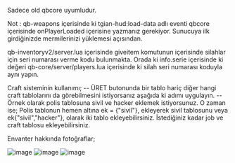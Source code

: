 Sadece old qbcore uyumludur.

Not : qb-weapons içerisinde ki tgian-hud:load-data adlı eventi qbcore içerisinde onPlayerLoaded içerisine yazmanız gerekiyor. Sunucuya ilk girdiğinizde mermilerinizi yüklemesi açısından.

qb-inventoryv2/server.lua içerisinde giveitem komutunun içerisinde silahlar için seri numarası verme kodu bulunmakta. Orada ki info.serie içerisinde ki değeri qb-core/server/players.lua içerisinde ki silah seri numarası koduyla aynı yapın.

Craft sisteminin kullanımı; -- ÜRET butonunda bir tablo hariç diğer hangi craft tablolarını da görebilmesini istiyorsanız aşağıda ki adımı uygulayın. -- Örnek olarak polis tablosuna sivil ve hacker eklemek istiyorsunuz. O zaman ise; Polis tablonun hemen altına ek = {"sivil"}, ekleyerek sivil tablosunu veya ek{"sivil","hacker"}, olarak iki tablo ekleyebilirsiniz.
İstediğiniz kadar job ve craft tablosu ekleyebilirsiniz.

Envanter hakkında fotoğraflar;



![image](https://github.com/baranraider/ED-V4-inspired-inventory/assets/73917011/b5c9195c-c048-4804-a71c-13eeaca8ba65)
![image](https://github.com/baranraider/ED-V4-inspired-inventory/assets/73917011/1668e224-195b-4c1b-a5fe-f92370f526cb)
![image](https://github.com/baranraider/ED-V4-inspired-inventory/assets/73917011/f6434c88-b6be-49af-b36d-617055e7a291)


